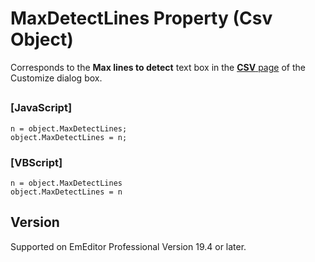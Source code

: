 # MaxDetectLines Property (Csv Object)

Corresponds to the **Max lines to detect** text box in the [**CSV** page](../../dlg/customize/csv/index) of the Customize dialog box.

## 

### \[JavaScript\]

```
n = object.MaxDetectLines;
object.MaxDetectLines = n;
```

### \[VBScript\]

```
n = object.MaxDetectLines
object.MaxDetectLines = n
```

## Version

Supported on EmEditor Professional Version 19.4 or later.
